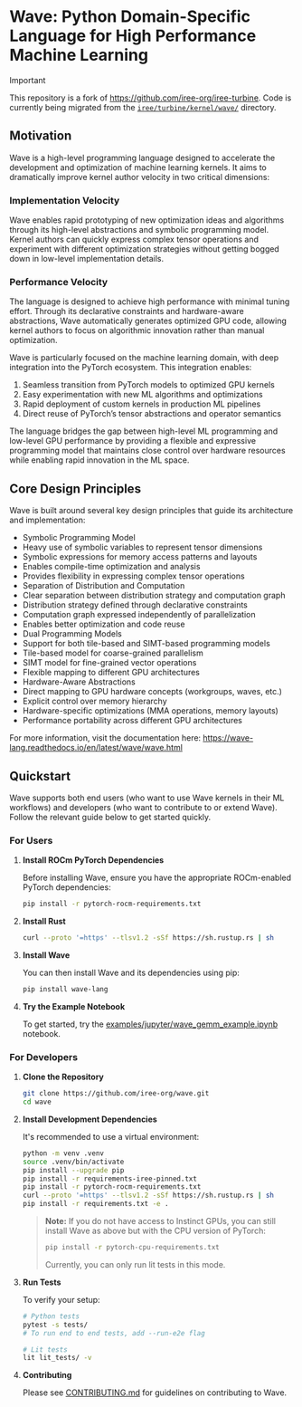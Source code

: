 # Wave: Python Domain-Specific Language for High Performance Machine Learning

> [!IMPORTANT]
> This repository is a fork of https://github.com/iree-org/iree-turbine. Code is
> currently being migrated from the
> [`iree/turbine/kernel/wave/`](./iree/turbine/kernel/wave/) directory.

## Motivation

Wave is a high-level programming language designed to accelerate the development and optimization of machine learning kernels. It aims to dramatically improve kernel author velocity in two critical dimensions:

### Implementation Velocity
Wave enables rapid prototyping of new optimization ideas and algorithms through its high-level abstractions and symbolic programming model. Kernel authors can quickly express complex tensor operations and experiment with different optimization strategies without getting bogged down in low-level implementation details.

### Performance Velocity
The language is designed to achieve high performance with minimal tuning effort. Through its declarative constraints and hardware-aware abstractions, Wave automatically generates optimized GPU code, allowing kernel authors to focus on algorithmic innovation rather than manual optimization.

Wave is particularly focused on the machine learning domain, with deep integration into the PyTorch ecosystem. This integration enables:

1. Seamless transition from PyTorch models to optimized GPU kernels
2. Easy experimentation with new ML algorithms and optimizations
3. Rapid deployment of custom kernels in production ML pipelines
4. Direct reuse of PyTorch’s tensor abstractions and operator semantics

The language bridges the gap between high-level ML programming and low-level GPU performance by providing a flexible and expressive programming model that maintains close control over hardware resources while enabling rapid innovation in the ML space.

## Core Design Principles

Wave is built around several key design principles that guide its architecture and implementation:

- Symbolic Programming Model
- Heavy use of symbolic variables to represent tensor dimensions
- Symbolic expressions for memory access patterns and layouts
- Enables compile-time optimization and analysis
- Provides flexibility in expressing complex tensor operations
- Separation of Distribution and Computation
- Clear separation between distribution strategy and computation graph
- Distribution strategy defined through declarative constraints
- Computation graph expressed independently of parallelization
- Enables better optimization and code reuse
- Dual Programming Models
- Support for both tile-based and SIMT-based programming models
- Tile-based model for coarse-grained parallelism
- SIMT model for fine-grained vector operations
- Flexible mapping to different GPU architectures
- Hardware-Aware Abstractions
- Direct mapping to GPU hardware concepts (workgroups, waves, etc.)
- Explicit control over memory hierarchy
- Hardware-specific optimizations (MMA operations, memory layouts)
- Performance portability across different GPU architectures

For more information, visit the documentation here: https://wave-lang.readthedocs.io/en/latest/wave/wave.html

## Quickstart

Wave supports both end users (who want to use Wave kernels in their ML workflows) and developers (who want to contribute to or extend Wave). Follow the relevant guide below to get started quickly.

### For Users

1. **Install ROCm PyTorch Dependencies**

   Before installing Wave, ensure you have the appropriate ROCm-enabled PyTorch dependencies:

   ```bash
   pip install -r pytorch-rocm-requirements.txt
   ```

2. **Install Rust**

   ```bash
   curl --proto '=https' --tlsv1.2 -sSf https://sh.rustup.rs | sh
   ```

3. **Install Wave**

   You can then install Wave and its dependencies using pip:

   ```bash
   pip install wave-lang
   ```

4. **Try the Example Notebook**

   To get started, try the [examples/jupyter/wave_gemm_example.ipynb](examples/jupyter/wave_gemm_example.ipynb) notebook.


### For Developers

1. **Clone the Repository**

   ```bash
   git clone https://github.com/iree-org/wave.git
   cd wave
   ```

2. **Install Development Dependencies**

   It's recommended to use a virtual environment:

   ```bash
   python -m venv .venv
   source .venv/bin/activate
   pip install --upgrade pip
   pip install -r requirements-iree-pinned.txt
   pip install -r pytorch-rocm-requirements.txt
   curl --proto '=https' --tlsv1.2 -sSf https://sh.rustup.rs | sh
   pip install -r requirements.txt -e .
   ```

   > **Note:** If you do not have access to Instinct GPUs, you can still install Wave as above but with the CPU version of PyTorch:
   >
   > ```bash
   > pip install -r pytorch-cpu-requirements.txt
   > ```
   >
   > Currently, you can only run lit tests in this mode.


3. **Run Tests**

   To verify your setup:

   ```bash
   # Python tests
   pytest -s tests/
   # To run end to end tests, add --run-e2e flag

   # Lit tests
   lit lit_tests/ -v
   ```

4. **Contributing**

   Please see [CONTRIBUTING.md](CONTRIBUTING.md) for guidelines on contributing to Wave.
